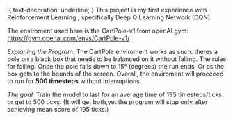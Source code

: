 i{
 text-decoration: underline;
}
This project is my first experience with Reinforcement Learning , specifically Deep Q Learning Network (DQN).

The enviroment used here is the CartPole-v1 from openAI gym: https://gym.openai.com/envs/CartPole-v1/

<i>Explaning the Program:</i>
The CartPole enviroment works as such: theres a pole on a black box that needs to be balanced on it without falling.
The rules for failing: Once the pole falls down to 15° (degrees) the run ends, Or as the box gets to the bounds of the screen.
Overall, the enviroment will procceed to run for <b>500 timesteps</b> without interruptions.

<i>The goal:</i> Train the model to last for an average time of 195 timesteps/ticks. or get to 500 ticks. (It will get both,yet the program
will stop only after achieving mean score of 195 ticks.)

